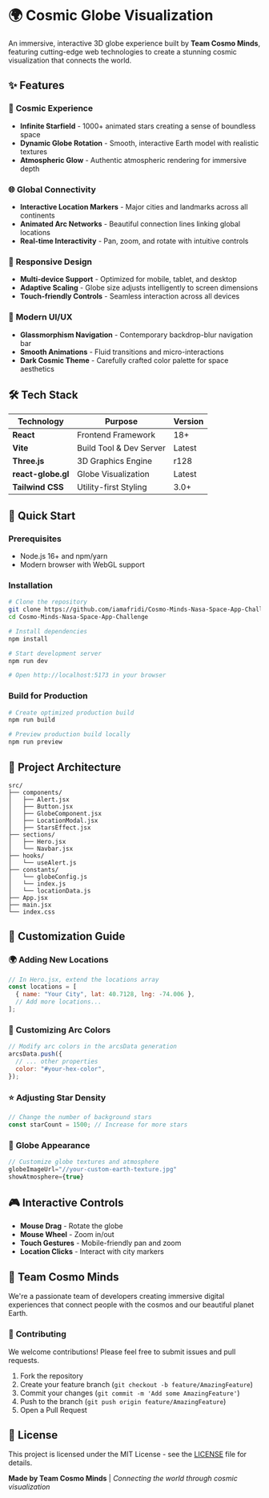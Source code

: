 # 🌍 Cosmic Globe Visualization

An immersive, interactive 3D globe experience built by **Team Cosmo Minds**, featuring cutting-edge web technologies to create a stunning cosmic visualization that connects the world.

## ✨ Features

### 🌟 **Cosmic Experience**

- **Infinite Starfield** - 1000+ animated stars creating a sense of boundless space
- **Dynamic Globe Rotation** - Smooth, interactive Earth model with realistic textures
- **Atmospheric Glow** - Authentic atmospheric rendering for immersive depth

### 🌐 **Global Connectivity**

- **Interactive Location Markers** - Major cities and landmarks across all continents
- **Animated Arc Networks** - Beautiful connection lines linking global locations
- **Real-time Interactivity** - Pan, zoom, and rotate with intuitive controls

### 📱 **Responsive Design**

- **Multi-device Support** - Optimized for mobile, tablet, and desktop
- **Adaptive Scaling** - Globe size adjusts intelligently to screen dimensions
- **Touch-friendly Controls** - Seamless interaction across all devices

### 🎨 **Modern UI/UX**

- **Glassmorphism Navigation** - Contemporary backdrop-blur navigation bar
- **Smooth Animations** - Fluid transitions and micro-interactions
- **Dark Cosmic Theme** - Carefully crafted color palette for space aesthetics

## 🛠️ Tech Stack

| Technology         | Purpose                 | Version |
| ------------------ | ----------------------- | ------- |
| **React**          | Frontend Framework      | 18+     |
| **Vite**           | Build Tool & Dev Server | Latest  |
| **Three.js**       | 3D Graphics Engine      | r128    |
| **react-globe.gl** | Globe Visualization     | Latest  |
| **Tailwind CSS**   | Utility-first Styling   | 3.0+    |

## 🚀 Quick Start

### Prerequisites

- Node.js 16+ and npm/yarn
- Modern browser with WebGL support

### Installation

```bash
# Clone the repository
git clone https://github.com/iamafridi/Cosmo-Minds-Nasa-Space-App-Challenge.git
cd Cosmo-Minds-Nasa-Space-App-Challenge

# Install dependencies
npm install

# Start development server
npm run dev

# Open http://localhost:5173 in your browser
```

### Build for Production

```bash
# Create optimized production build
npm run build

# Preview production build locally
npm run preview
```

## 📂 Project Architecture

```
src/
├── components/
│   ├── Alert.jsx
│   ├── Button.jsx
│   ├── GlobeComponent.jsx
│   ├── LocationModal.jsx
│   ├── StarsEffect.jsx
├── sections/
│   ├── Hero.jsx
│   └── Navbar.jsx
├── hooks/
│   └── useAlert.js
├── constants/
│   └── globeConfig.js
│   └── index.js
│   └── locationData.js
├── App.jsx
├── main.jsx
└── index.css
```

## 🎨 Customization Guide

### 🌍 **Adding New Locations**

```javascript
// In Hero.jsx, extend the locations array
const locations = [
  { name: "Your City", lat: 40.7128, lng: -74.006 },
  // Add more locations...
];
```

### 🌈 **Customizing Arc Colors**

```javascript
// Modify arc colors in the arcsData generation
arcsData.push({
  // ... other properties
  color: "#your-hex-color",
});
```

### ⭐ **Adjusting Star Density**

```javascript
// Change the number of background stars
const starCount = 1500; // Increase for more stars
```

### 🎯 **Globe Appearance**

```javascript
// Customize globe textures and atmosphere
globeImageUrl="//your-custom-earth-texture.jpg"
showAtmosphere={true}
```

## 🎮 Interactive Controls

- **Mouse Drag** - Rotate the globe
- **Mouse Wheel** - Zoom in/out
- **Touch Gestures** - Mobile-friendly pan and zoom
- **Location Clicks** - Interact with city markers

## 🌟 Team Cosmo Minds

We're a passionate team of developers creating immersive digital experiences that connect people with the cosmos and our beautiful planet Earth.

### 🤝 **Contributing**

We welcome contributions! Please feel free to submit issues and pull requests.

1. Fork the repository
2. Create your feature branch (`git checkout -b feature/AmazingFeature`)
3. Commit your changes (`git commit -m 'Add some AmazingFeature'`)
4. Push to the branch (`git push origin feature/AmazingFeature`)
5. Open a Pull Request

## 📄 License

This project is licensed under the MIT License - see the [LICENSE](LICENSE) file for details.

**Made by Team Cosmo Minds** | _Connecting the world through cosmic visualization_
